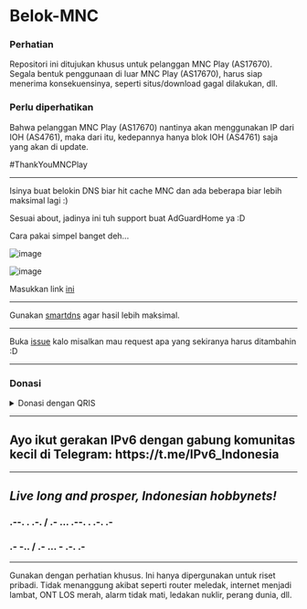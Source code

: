 # Belok-MNC

### Perhatian

Repositori ini ditujukan khusus untuk pelanggan MNC Play (AS17670). Segala bentuk penggunaan di luar MNC Play (AS17670), harus siap menerima konsekuensinya, seperti situs/download gagal dilakukan, dll.

### Perlu diperhatikan
Bahwa pelanggan MNC Play (AS17670) nantinya akan menggunakan IP dari IOH (AS4761), maka dari itu, kedepannya hanya blok IOH (AS4761) saja yang akan di update.

#ThankYouMNCPlay

<hr>

Isinya buat belokin DNS biar hit cache MNC dan ada beberapa biar lebih maksimal lagi :)

Sesuai about, jadinya ini tuh support buat AdGuardHome ya :D

Cara pakai simpel banget deh...

![image](https://user-images.githubusercontent.com/33513626/235434918-26e43221-8fcc-490a-a03b-ac917c6bf99b.png)

![image](https://user-images.githubusercontent.com/33513626/235435071-44570336-7e20-4e2f-b9dd-1103c1b84e60.png)

Masukkan link [ini](https://github.com/rapdodge/Belok-MNC/raw/main/rules)

<hr>

Gunakan [smartdns](https://github.com/pymumu/smartdns) agar hasil lebih maksimal.

<hr>

Buka [issue](https://github.com/rapdodge/Belok-MNC/issues) kalo misalkan mau request apa yang sekiranya harus ditambahin :D

<hr>

<h3>Donasi</h3>
<details>
  <summary>Donasi dengan QRIS</summary>
  <img src="https://github.com/rapdodge/Belok-MNC/raw/main/.github/QRIS.jpg" style="width:50%;height:50%;">
</details>

<hr>

<h2>Ayo ikut gerakan IPv6 dengan gabung komunitas kecil di Telegram: https://t.me/IPv6_Indonesia</h2>

<hr>

<h2><i>Live long and prosper, Indonesian hobbynets!</i></h2>

<h3>.--. . .-. / .- ... .--. . .-. .-</h3>
<h3>.- -.. / .- ... - .-. .-</h3>

<hr>

Gunakan dengan perhatian khusus. Ini hanya dipergunakan untuk riset pribadi. Tidak menanggung akibat seperti router meledak, internet menjadi lambat, ONT LOS merah, alarm tidak mati, ledakan nuklir, perang dunia, dll.
